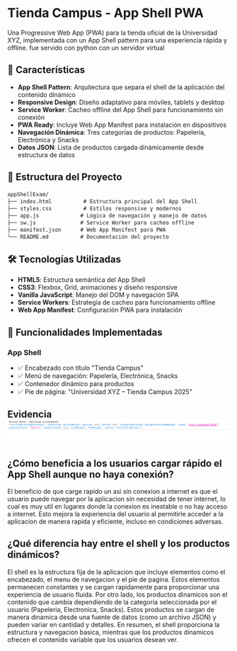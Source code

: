 # Tienda Campus - App Shell PWA

Una Progressive Web App (PWA) para la tienda oficial de la Universidad XYZ, implementada con un App Shell pattern para una experiencia rápida y offline. fue servido con python con un servidor virtual 

## 🚀 Características

- **App Shell Pattern**: Arquitectura que separa el shell de la aplicación del contenido dinámico
- **Responsive Design**: Diseño adaptativo para móviles, tablets y desktop
- **Service Worker**: Cacheo offline del App Shell para funcionamiento sin conexión
- **PWA Ready**: Incluye Web App Manifest para instalación en dispositivos
- **Navegación Dinámica**: Tres categorías de productos: Papelería, Electrónica y Snacks
- **Datos JSON**: Lista de productos cargada dinámicamente desde estructura de datos

## 📁 Estructura del Proyecto

```
appShellExam/
├── index.html          # Estructura principal del App Shell
├── styles.css          # Estilos responsive y modernos
├── app.js             # Lógica de navegación y manejo de datos
├── sw.js              # Service Worker para cacheo offline
├── manifest.json      # Web App Manifest para PWA
└── README.md          # Documentación del proyecto
```

## 🛠️ Tecnologías Utilizadas

- **HTML5**: Estructura semántica del App Shell
- **CSS3**: Flexbox, Grid, animaciones y diseño responsive
- **Vanilla JavaScript**: Manejo del DOM y navegación SPA
- **Service Workers**: Estrategia de cacheo para funcionamiento offline
- **Web App Manifest**: Configuración PWA para instalación

## 🎯 Funcionalidades Implementadas

### App Shell
- ✅ Encabezado con título "Tienda Campus"
- ✅ Menú de navegación: Papelería, Electrónica, Snacks
- ✅ Contenedor dinámico para productos
- ✅ Pie de página: "Universidad XYZ – Tienda Campus 2025"


## Evidencia ![evidencia de sw trabajando](image.png)


## ¿Cómo beneficia a los usuarios cargar rápido el App Shell aunque no haya conexión?
El beneficio de que carge rapido un asi sin conexion a internet es que el usuario puede navegar por la aplicacion sin necesidad de tener internet, lo cual es muy util en lugares donde la conexion es inestable o no hay acceso a internet. Esto mejora la experiencia del usuario al permitirle acceder a la aplicacion de manera rapida y eficiente, incluso en condiciones adversas.

## ¿Qué diferencia hay entre el shell y los productos dinámicos?
El shell es la estructura fija de la aplicacion que incluye elementos como el encabezado, el menu de navegacion y el pie de pagina. Estos elementos permanecen constantes y se cargan rapidamente para proporcionar una experiencia de usuario fluida. Por otro lado, los productos dinamicos son el contenido que cambia dependiendo de la categoria seleccionada por el usuario (Papeleria, Electronica, Snacks). Estos productos se cargan de manera dinamica desde una fuente de datos (como un archivo JSON) y pueden variar en cantidad y detalles. En resumen, el shell proporciona la estructura y navegacion basica, mientras que los productos dinamicos ofrecen el contenido variable que los usuarios desean ver.
